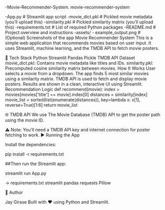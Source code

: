-Movie-Recommender-System.
movie-recommender-system

-App.py                        # Streamlit app script
-movie_dict.pkl                # Pickled movie metadata (you’ll upload this)
-similarity.pkl                # Pickled similarity matrix (you’ll upload this)
-requirements.txt              # List of required Python packages
-README.md                     # Project overview and instructions
-assets/
    - example_output.png        # (Optional) Screenshots of the app
Movie Recommender System
This is a simple web application that recommends movies based on user input. It uses Streamlit, machine learning, and the TMDB API to fetch movie posters.

🔧 Tech Stack
Python
Streamlit
Pandas
Pickle
TMDB API
Dataset
movie_dict.pkl: Contains movie metadata like titles and IDs.
similarity.pkl: Precomputed cosine similarity matrix between movies.
How It Works
User selects a movie from a dropdown.
The app finds 5 most similar movies using a similarity matrix.
TMDB API is used to fetch and display movie posters.
Results are shown in a clean, interactive UI using Streamlit.
Recommendation Logic
def recommend(movie):
    index = movies[movies['title'] == movie].index[0]
    distances = similarity[index]
    movie_list = sorted(list(enumerate(distances)), key=lambda x: x[1], reverse=True)[1:6]
    return movie_list


🌐 TMDB API We use The Movie Database (TMDB) API to get the poster path using the movie ID.

⚠️ Note: You'll need a TMDB API key and internet connection for poster fetching to work. ▶️ Running the App

Install the dependencies:

pip install -r requirements.txt

##Then run the Streamlit app:

streamlit run App.py

-> requirements.txt streamlit pandas requests Pillow

🙌 Author

Jay Girase Built with ❤️ using Python and Streamlit.
